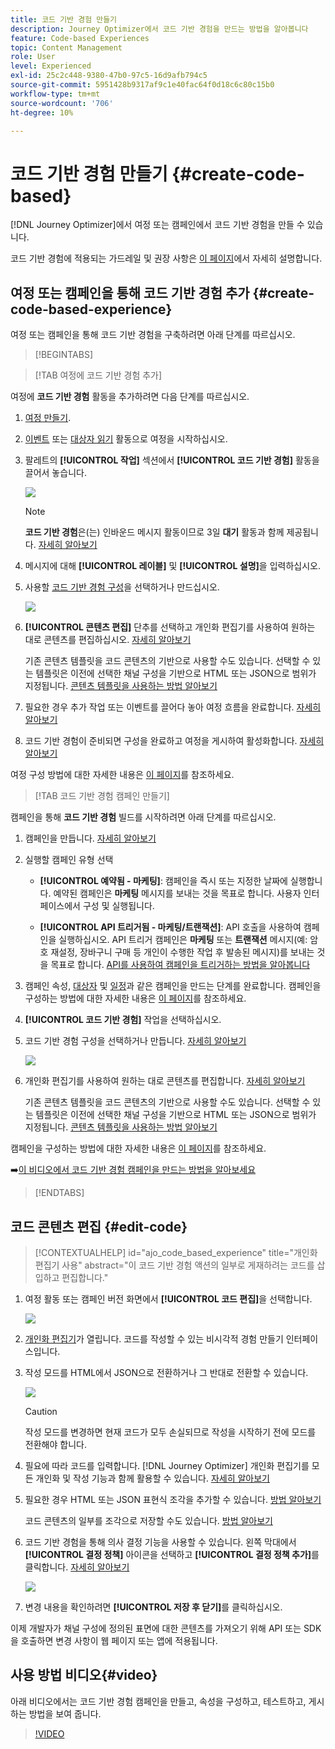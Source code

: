 ```yaml
---
title: 코드 기반 경험 만들기
description: Journey Optimizer에서 코드 기반 경험을 만드는 방법을 알아봅니다
feature: Code-based Experiences
topic: Content Management
role: User
level: Experienced
exl-id: 25c2c448-9380-47b0-97c5-16d9afb794c5
source-git-commit: 5951428b9317af9c1e40fac64f0d18c6c80c15b0
workflow-type: tm+mt
source-wordcount: '706'
ht-degree: 10%

---
```


# 코드 기반 경험 만들기 {#create-code-based}

[!DNL Journey Optimizer]에서 여정 또는 캠페인에서 코드 기반 경험을 만들 수 있습니다.

코드 기반 경험에 적용되는 가드레일 및 권장 사항은 [이 페이지](code-based-prerequisites.md)에서 자세히 설명합니다.

## 여정 또는 캠페인을 통해 코드 기반 경험 추가 {#create-code-based-experience}

여정 또는 캠페인을 통해 코드 기반 경험을 구축하려면 아래 단계를 따르십시오.

>[!BEGINTABS]

>[!TAB 여정에 코드 기반 경험 추가]

여정에 **코드 기반 경험** 활동을 추가하려면 다음 단계를 따르십시오.

1. [여정 만들기](../building-journeys/journey-gs.md).

1. [이벤트](../building-journeys/general-events.md) 또는 [대상자 읽기](../building-journeys/read-audience.md) 활동으로 여정을 시작하십시오.

1. 팔레트의 **[!UICONTROL 작업]** 섹션에서 **[!UICONTROL 코드 기반 경험]** 활동을 끌어서 놓습니다.

   ![](assets/code-based-activity-journey.png)

   >[!NOTE]
   >
   >**코드 기반 경험**&#x200B;은(는) 인바운드 메시지 활동이므로 3일 **대기** 활동과 함께 제공됩니다. [자세히 알아보기](../building-journeys/wait-activity.md#auto-wait-node)

1. 메시지에 대해 **[!UICONTROL 레이블]** 및 **[!UICONTROL 설명]**&#x200B;을 입력하십시오.

1. 사용할 [코드 기반 경험 구성](code-based-configuration.md)을 선택하거나 만드십시오.

   ![](assets/code-based-activity-config.png)

1. **[!UICONTROL 콘텐츠 편집]** 단추를 선택하고 개인화 편집기를 사용하여 원하는 대로 콘텐츠를 편집하십시오. [자세히 알아보기](#edit-code)

   기존 콘텐츠 템플릿을 코드 콘텐츠의 기반으로 사용할 수도 있습니다. 선택할 수 있는 템플릿은 이전에 선택한 채널 구성을 기반으로 HTML 또는 JSON으로 범위가 지정됩니다. [콘텐츠 템플릿을 사용하는 방법 알아보기](../content-management/use-content-templates.md)

1. 필요한 경우 추가 작업 또는 이벤트를 끌어다 놓아 여정 흐름을 완료합니다. [자세히 알아보기](../building-journeys/about-journey-activities.md)

1. 코드 기반 경험이 준비되면 구성을 완료하고 여정을 게시하여 활성화합니다. [자세히 알아보기](../building-journeys/publishing-the-journey.md)

여정 구성 방법에 대한 자세한 내용은 [이 페이지](../building-journeys/journey-gs.md)를 참조하세요.

>[!TAB 코드 기반 경험 캠페인 만들기]

캠페인을 통해 **코드 기반 경험** 빌드를 시작하려면 아래 단계를 따르십시오.

1. 캠페인을 만듭니다. [자세히 알아보기](../campaigns/create-campaign.md)

1. 실행할 캠페인 유형 선택

   * **[!UICONTROL 예약됨 - 마케팅]**: 캠페인을 즉시 또는 지정한 날짜에 실행합니다. 예약된 캠페인은 **마케팅** 메시지를 보내는 것을 목표로 합니다. 사용자 인터페이스에서 구성 및 실행됩니다.

   * **[!UICONTROL API 트리거됨 - 마케팅/트랜잭션]**: API 호출을 사용하여 캠페인을 실행하십시오. API 트리거 캠페인은 **마케팅** 또는 **트랜잭션** 메시지(예: 암호 재설정, 장바구니 구매 등 개인이 수행한 작업 후 발송된 메시지)를 보내는 것을 목표로 합니다. [API를 사용하여 캠페인을 트리거하는 방법을 알아봅니다](../campaigns/api-triggered-campaigns.md)

1. 캠페인 속성, [대상자](../audience/about-audiences.md) 및 [일정](../campaigns/create-campaign.md#schedule)과 같은 캠페인을 만드는 단계를 완료합니다. 캠페인을 구성하는 방법에 대한 자세한 내용은 [이 페이지](../campaigns/get-started-with-campaigns.md)를 참조하세요.

1. **[!UICONTROL 코드 기반 경험]** 작업을 선택하십시오.

1. 코드 기반 경험 구성을 선택하거나 만듭니다. [자세히 알아보기](code-based-configuration.md)

   ![](assets/code-based-campaign-surface.png)

1. 개인화 편집기를 사용하여 원하는 대로 콘텐츠를 편집합니다. [자세히 알아보기](#edit-code)

   기존 콘텐츠 템플릿을 코드 콘텐츠의 기반으로 사용할 수도 있습니다. 선택할 수 있는 템플릿은 이전에 선택한 채널 구성을 기반으로 HTML 또는 JSON으로 범위가 지정됩니다. [콘텐츠 템플릿을 사용하는 방법 알아보기](../content-management/use-content-templates.md)

   <!--![](assets/code-based-campaign-edit-content.png)-->

캠페인을 구성하는 방법에 대한 자세한 내용은 [이 페이지](../campaigns/get-started-with-campaigns.md)를 참조하세요.

➡️[이 비디오에서 코드 기반 경험 캠페인을 만드는 방법을 알아보세요](#video)

>[!ENDTABS]

## 코드 콘텐츠 편집 {#edit-code}

>[!CONTEXTUALHELP]
>id="ajo_code_based_experience"
>title="개인화 편집기 사용"
>abstract="이 코드 기반 경험 액션의 일부로 게재하려는 코드를 삽입하고 편집합니다."

<!-- additional-url="https://experienceleague.adobe.com/docs/journey-optimizer/using/content-management/personalization/expression-editor/personalization-build-expressions.html" text="Get started with the personalization editor"-->

1. 여정 활동 또는 캠페인 버전 화면에서 **[!UICONTROL 코드 편집]**&#x200B;을 선택합니다.

   ![](assets/code-based-campaign-edit-code.png)

1. [개인화 편집기](../personalization/personalization-build-expressions.md)가 열립니다. 코드를 작성할 수 있는 비시각적 경험 만들기 인터페이스입니다.

1. 작성 모드를 HTML에서 JSON으로 전환하거나 그 반대로 전환할 수 있습니다.

   ![](assets/code-based-campaign-code-editor.png)

   >[!CAUTION]
   >
   >작성 모드를 변경하면 현재 코드가 모두 손실되므로 작성을 시작하기 전에 모드를 전환해야 합니다.

1. 필요에 따라 코드를 입력합니다. [!DNL Journey Optimizer] 개인화 편집기를 모든 개인화 및 작성 기능과 함께 활용할 수 있습니다. [자세히 알아보기](../personalization/personalization-build-expressions.md)

1. 필요한 경우 HTML 또는 JSON 표현식 조각을 추가할 수 있습니다. [방법 알아보기](../personalization/use-expression-fragments.md)

   코드 콘텐츠의 일부를 조각으로 저장할 수도 있습니다. [방법 알아보기](../content-management/fragments.md#save-as-expression-fragment)

1. 코드 기반 경험을 통해 의사 결정 기능을 사용할 수 있습니다. 왼쪽 막대에서 **[!UICONTROL 결정 정책]** 아이콘을 선택하고 **[!UICONTROL 결정 정책 추가]**&#x200B;를 클릭합니다. [자세히 알아보기](../experience-decisioning/create-decision.md)

   ![](assets/code-based-campaign-create-decision.png)

1. 변경 내용을 확인하려면 **[!UICONTROL 저장 후 닫기]**&#x200B;를 클릭하십시오.

이제 개발자가 채널 구성에 정의된 표면에 대한 콘텐츠를 가져오기 위해 API 또는 SDK을 호출하면 변경 사항이 웹 페이지 또는 앱에 적용됩니다.

## 사용 방법 비디오{#video}

아래 비디오에서는 코드 기반 경험 캠페인을 만들고, 속성을 구성하고, 테스트하고, 게시하는 방법을 보여 줍니다.

>[!VIDEO](https://video.tv.adobe.com/v/3428868/?quality=12&learn=on)
